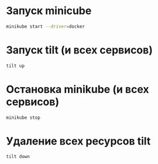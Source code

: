 # Запуск minicube

```bash
minikube start --driver=docker
```

# Запуск tilt (и всех сервисов)

```bash
tilt up
```

# Остановка minikube (и всех сервисов)

```bash
minikube stop
```

# Удаление всех ресурсов tilt

```bash
tilt down
```